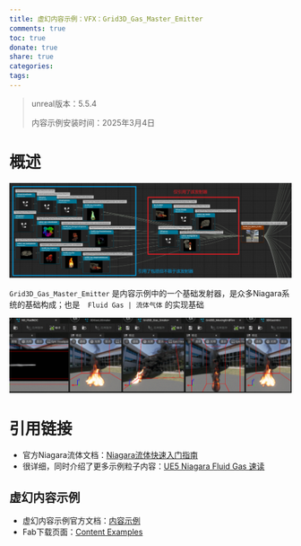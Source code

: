 ```yaml
---
title: 虚幻内容示例：VFX：Grid3D_Gas_Master_Emitter
comments: true
toc: true
donate: true
share: true
categories:
tags:
---
```

> unreal版本：5.5.4
>
> 内容示例安装时间：2025年3月4日

# 概述
![alt text](虚幻内容示例：VFX：Grid3D-Gas-Master-Emitter/Grid3DGasMasterEmitter_00_引用范围.png)

`Grid3D_Gas_Master_Emitter` 是内容示例中的一个基础发射器，是众多Niagara系统的基础构成；也是　`Fluid Gas | 流体气体` 的实现基础

![alt text](虚幻内容示例：VFX：Grid3D-Gas-Master-Emitter/Grid3DGasMasterEmitter_02_效果演示.gif)



# 引用链接
- 官方Niagara流体文档：[Niagara流体快速入门指南](https://dev.epicgames.com/documentation/zh-cn/unreal-engine/niagara-fluids-quick-start-guide-for-unreal-engine)
- 很详细，同时介绍了更多示例粒子内容：[UE5 Niagara Fluid Gas 速读](https://zhuanlan.zhihu.com/p/692194304)

## 虚幻内容示例
- 虚幻内容示例官方文档：[内容示例](https://dev.epicgames.com/documentation/zh-cn/unreal-engine/content-examples-sample-project-for-unreal-engine)
- Fab下载页面：[Content Examples](https://www.fab.com/listings/4d251261-d98c-48e2-baee-8f4e47c67091)